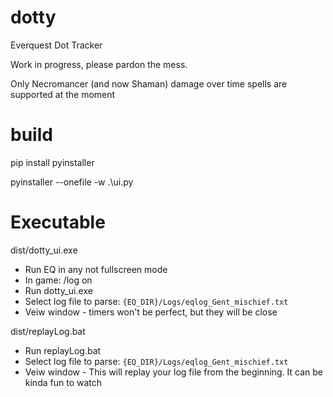 # dotty
Everquest Dot Tracker

Work in progress, please pardon the mess.

Only Necromancer (and now Shaman) damage over time spells are supported at the moment

# build

pip install pyinstaller

pyinstaller --onefile -w .\ui.py


# Executable


dist/dotty_ui.exe
* Run EQ in any not fullscreen mode
* In game: /log on 
* Run dotty_ui.exe
* Select log file to parse:  `{EQ_DIR}/Logs/eqlog_Gent_mischief.txt`
* Veiw window - timers won't be perfect, but they will be close

dist/replayLog.bat
* Run replayLog.bat
* Select log file to parse:  `{EQ_DIR}/Logs/eqlog_Gent_mischief.txt`
* Veiw window - This will replay your log file from the beginning.  It can be kinda fun to watch
